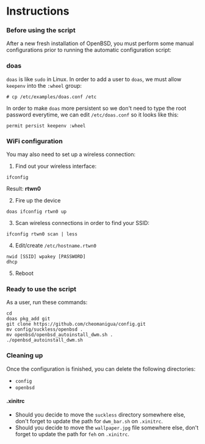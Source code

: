 # Instructions


### Before using the script

After a new fresh installation of OpenBSD, you must perform some manual configurations prior to running the automatic configuration script:

### doas

`doas` is like `sudo` in Linux. In order to add a user to `doas`, we must allow `keepenv` into the `:wheel` group:

`# cp /etc/examples/doas.conf /etc`

In order to make `doas` more persistent so we don't need to type the root password everytime, we can edit `/etc/doas.conf` so it looks like this:

`permit persist keepenv :wheel`


### WiFi configuration

You may also need to set up a wireless connection:

1. Find out your wireless interface:
```
ifconfig
```
Result: **rtwn0**

2. Fire up the device
```
doas ifconfig rtwn0 up
```

3. Scan wireless connections in order to find your SSID:
```
ifconfig rtwn0 scan | less
```

4. Edit/create `/etc/hostname.rtwn0`
```
nwid [SSID] wpakey [PASSWORD]
dhcp
```

5. Reboot

### Ready to use the script

As a user, run these commands:

```
cd
doas pkg_add git
git clone https://github.com/cheomanigua/config.git
mv config/suckless/openbsd .
mv openbsd/openbsd_autoinstall_dwm.sh .
./openbsd_autoinstall_dwm.sh
```

### Cleaning up

Once the configuration is finished, you can delete the following directories:
- `config`
- `openbsd`

#### .xinitrc

- Should you decide to move the `suckless` directory somewhere else, don't forget to update the path for `dwm_bar.sh` on `.xinitrc`.
- Should you decide to move the `wallpaper.jpg` file somewhere else, don't forget to update the path for `feh` on `.xinitrc`.

